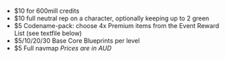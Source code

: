- $10 for 600mill credits
- $10 full neutral rep on a character, optionally keeping up to 2 green
- $5 Codename-pack: choose 4x Premium items from the Event Reward List (see textfile below)
- $5/10/20/30 Base Core Blueprints per level
- $5 Full navmap
*Prices are in AUD*